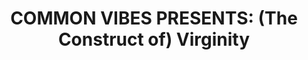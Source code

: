---
title:  "COMMON VIBES PRESENTS: (The Construct of) Virginity"
datestamp: March 25 2020 1:00 PM
categories: promos
color: lightblue
border: border-lightblue
background: bg-purple
description: "Happy Wednesday Everyone!<br/>

Meet Harper as she downplays the outdated idea of virginity!<br/>

Stay Tuned for Common Vibes Season 1, Premiering this April!<br/>

www.commonvibesseries.com<br/>
INSTA: @akfeatures<br/>

---<br/>
Music:<br/>
bensound.com;<br/>
Sunday Cruise - Sad Boi"
media: <iframe src="https://www.facebook.com/plugins/video.php?href=https%3A%2F%2Fwww.facebook.com%2FCommonVibesSeries%2Fvideos%2F237320487660994%2F&show_text=0&width=476" width="476" height="476" style="border:none;overflow:hidden" scrolling="no" frameborder="0" allowTransparency="true" allowFullScreen="true"></iframe>
---